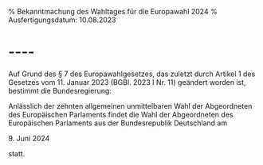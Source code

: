 % Bekanntmachung des Wahltages für die Europawahl 2024
% Ausfertigungsdatum: 10.08.2023
 
# ----

Auf Grund des § 7 des Europawahlgesetzes, das zuletzt durch Artikel 1 des Gesetzes vom 11. Januar 2023 (BGBl. 2023 I Nr. 11) geändert worden ist, bestimmt die Bundesregierung:

Anlässlich der zehnten allgemeinen unmittelbaren Wahl der Abgeordneten des Europäischen Parlaments findet die Wahl der Abgeordneten des Europäischen Parlaments aus der Bundesrepublik Deutschland am

9\. Juni 2024

statt.
